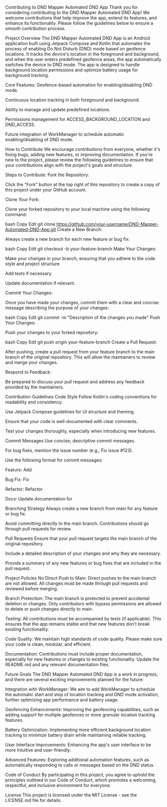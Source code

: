 Contributing to DND Mapper Automated DND App
Thank you for considering contributing to the DND Mapper Automated DND App! We welcome contributions that help improve the app, extend its features, and enhance its functionality. Please follow the guidelines below to ensure a smooth contribution process.

Project Overview
The DND Mapper Automated DND App is an Android application built using Jetpack Compose and Kotlin that automates the process of enabling Do Not Disturb (DND) mode based on geofence locations. It tracks the device's location in the foreground and background, and when the user enters predefined geofence areas, the app automatically switches the device to DND mode. The app is designed to handle background location permissions and optimize battery usage for background tracking.

Core Features:
Geofence-based automation for enabling/disabling DND mode.

Continuous location tracking in both foreground and background.

Ability to manage and update predefined locations.

Permissions management for ACCESS_BACKGROUND_LOCATION and DND_ACCESS.

Future integration of WorkManager to schedule automatic enabling/disabling of DND mode.

How to Contribute
We encourage contributions from everyone, whether it's fixing bugs, adding new features, or improving documentation. If you're new to the project, please review the following guidelines to ensure that your contributions align with the project's goals and structure.

Steps to Contribute:
Fork the Repository:

Click the "Fork" button at the top right of this repository to create a copy of this project under your GitHub account.

Clone Your Fork:

Clone your forked repository to your local machine using the following command:

bash
Copy
Edit
git clone https://github.com/your-username/DND-Mapper-Automated-DND-App.git
Create a New Branch:

Always create a new branch for each new feature or bug fix:

bash
Copy
Edit
git checkout -b your-feature-branch
Make Your Changes:

Make your changes in your branch, ensuring that you adhere to the code style and project structure.

Add tests if necessary.

Update documentation if relevant.

Commit Your Changes:

Once you have made your changes, commit them with a clear and concise message describing the purpose of your changes:

bash
Copy
Edit
git commit -m "Description of the changes you made"
Push Your Changes:

Push your changes to your forked repository:

bash
Copy
Edit
git push origin your-feature-branch
Create a Pull Request:

After pushing, create a pull request from your feature branch to the main branch of the original repository. This will allow the maintainers to review and merge your changes.

Respond to Feedback:

Be prepared to discuss your pull request and address any feedback provided by the maintainers.

Contribution Guidelines
Code Style
Follow Kotlin's coding conventions for readability and consistency.

Use Jetpack Compose guidelines for UI structure and theming.

Ensure that your code is well-documented with clear comments.

Test your changes thoroughly, especially when introducing new features.

Commit Messages
Use concise, descriptive commit messages.

For bug fixes, mention the issue number (e.g., Fix issue #123).

Use the following format for commit messages:

Feature: Add <feature-name>

Bug Fix: Fix <issue-description>

Refactor: Refactor <module-name>

Docs: Update documentation for <topic>

Branching Strategy
Always create a new branch from main for any feature or bug fix.

Avoid committing directly to the main branch. Contributions should go through pull requests for review.

Pull Requests
Ensure that your pull request targets the main branch of the original repository.

Include a detailed description of your changes and why they are necessary.

Provide a summary of any new features or bug fixes that are included in the pull request.

Project Policies
No Direct Push to Main: Direct pushes to the main branch are not allowed. All changes must be made through pull requests and reviewed before merging.

Branch Protection: The main branch is protected to prevent accidental deletion or changes. Only contributors with bypass permissions are allowed to delete or push changes directly to main.

Testing: All contributions must be accompanied by tests (if applicable). This ensures that the app remains stable and that new features don't break existing functionality.

Code Quality: We maintain high standards of code quality. Please make sure your code is clean, modular, and efficient.

Documentation: Contributions must include proper documentation, especially for new features or changes to existing functionality. Update the README.md and any relevant documentation files.

Future Goals
The DND Mapper Automated DND App is a work in progress, and there are several exciting improvements planned for the future:

Integration with WorkManager: We aim to add WorkManager to schedule the automatic start and stop of location tracking and DND mode activation, further optimizing app performance and battery usage.

Geofencing Enhancements: Improving the geofencing capabilities, such as adding support for multiple geofences or more granular location tracking features.

Battery Optimization: Implementing more efficient background location tracking to minimize battery drain while maintaining reliable tracking.

User Interface Improvements: Enhancing the app's user interface to be more intuitive and user-friendly.

Advanced Features: Exploring additional automation features, such as automatically responding to calls or messages based on the DND status.

Code of Conduct
By participating in this project, you agree to uphold the principles outlined in our Code of Conduct, which promotes a welcoming, respectful, and inclusive environment for everyone.

License
This project is licensed under the MIT License - see the LICENSE.md file for details.


